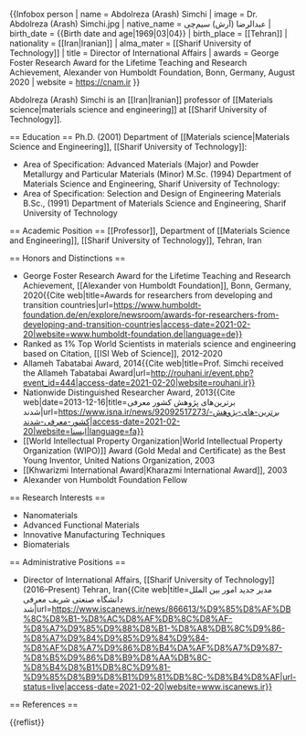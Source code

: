 
{{Infobox person
| name               = Abdolreza (Arash) Simchi
| image              = Dr. Abdolreza (Arash) Simchi.jpg
| native_name        = عبدالرضا (آرش) سیم‌چی
| birth_date         = {{Birth date and age|1969|03|04}}
| birth_place        = [[Tehran]]
| nationality        = [[Iran|Iranian]]
| alma_mater         = [[Sharif University of Technology]]
| title              = Director of International Affairs
| awards             = George Foster Research Award for the Lifetime Teaching and Research Achievement, Alexander von Humboldt Foundation, Bonn, Germany, August 2020
| website            = https://cnam.ir
}}

Abdolreza (Arash) Simchi is an [[Iran|Iranian]] professor of [[Materials science|materials science and engineering]] at [[Sharif University of Technology]].

== Education ==
Ph.D. (2001) Department of [[Materials science|Materials Science and Engineering]], [[Sharif University of Technology]]:
* Area of Specification: Advanced Materials (Major) and Powder Metallurgy and Particular Materials (Minor)
M.Sc. (1994) Department of Materials Science and Engineering, Sharif University of Technology:
* Area of Specification: Selection and Design of Engineering Materials
B.Sc., (1991) Department of Materials Science and Engineering, Sharif University of Technology

== Academic Position == 
[[Professor]], Department of [[Materials Science and Engineering]], [[Sharif University of Technology]], Tehran, Iran

== Honors and Distinctions ==

* George Foster Research Award for the Lifetime Teaching and Research Achievement, [[Alexander von Humboldt Foundation]], Bonn, Germany, 2020<ref>{{Cite web|title=Awards for researchers from developing and transition countries|url=https://www.humboldt-foundation.de/en/explore/newsroom/awards-for-researchers-from-developing-and-transition-countries|access-date=2021-02-20|website=www.humboldt-foundation.de|language=de}}</ref>
* Ranked as 1% Top World Scientists in materials science and engineering based on Citation, [[ISI Web of Science]], 2012-2020
* Allameh Tabatabai Award, 2014<ref>{{Cite web|title=Prof. Simchi received the Allameh Tabatabai Award|url=http://rouhani.ir/event.php?event_id=444|access-date=2021-02-20|website=rouhani.ir}}</ref>
* Nationwide Distinguished Researcher Award, 2013<ref>{{Cite web|date=2013-12-16|title=برترین‌های پژوهش کشور معرفی شدند|url=https://www.isna.ir/news/92092517273/برترین-های-پژوهش-کشور-معرفی-شدند|access-date=2021-02-20|website=ایسنا|language=fa}}</ref>
* [[World Intellectual Property Organization|World Intellectual Property Organization (WIPO)]] Award (Gold Medal and Certificate) as the Best Young Inventor, United Nations Organization, 2003
* [[Khwarizmi International Award|Kharazmi International Award]], 2003
* Alexander von Humboldt Foundation Fellow

== Research Interests ==

* Nanomaterials
* Advanced Functional Materials
* Innovative Manufacturing Techniques
* Biomaterials

== Administrative Positions ==

* Director of International Affairs, [[Sharif University of Technology]] (2016–Present) Tehran, Iran<ref>{{Cite web|title=مدیر جدید امور بین الملل دانشگاه صنعتی شریف معرفی شد|url=https://www.iscanews.ir/news/866613/%D9%85%D8%AF%DB%8C%D8%B1-%D8%AC%D8%AF%DB%8C%D8%AF-%D8%A7%D9%85%D9%88%D8%B1-%D8%A8%DB%8C%D9%86-%D8%A7%D9%84%D9%85%D9%84%D9%84-%D8%AF%D8%A7%D9%86%D8%B4%DA%AF%D8%A7%D9%87-%D8%B5%D9%86%D8%B9%D8%AA%DB%8C-%D8%B4%D8%B1%DB%8C%D9%81-%D9%85%D8%B9%D8%B1%D9%81%DB%8C-%D8%B4%D8%AF|url-status=live|access-date=2021-02-20|website=www.iscanews.ir}}</ref>

== References ==
<!-- Inline citations added to your article will automatically display here. See en.wikipedia.org/wiki/WP:REFB for instructions on how to add citations. -->
{{reflist}}